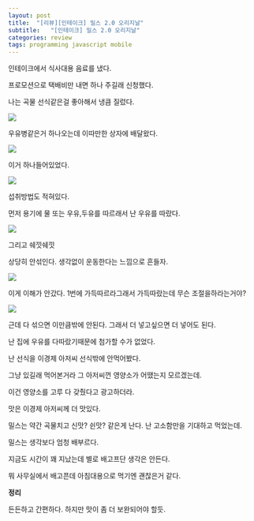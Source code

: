 ```yaml
---
layout: post
title:  "[리뷰][인테이크] 밀스 2.0 오리지날"
subtitle:   "[인테이크] 밀스 2.0 오리지날"
categories: review
tags: programming javascript mobile
---
```

 

인테이크에서 식사대용 음료를 냈다.

프로모션으로 택배비만 내면 하나 주길래 신청했다.

나는 곡물 선식같은걸 좋아해서 냉큼 질렀다.

  ![](http://cfile21.uf.tistory.com/image/2779934358086D1531EA6B)  

우유병같은거 하나오는데 이따만한 상자에 배달왔다. 

  ![](http://cfile5.uf.tistory.com/image/2529673658086D192557F5)  

이거 하나들어있었다.

  ![](http://cfile23.uf.tistory.com/image/2757F84658086D211A0FD5)  

섭취방법도 적혀있다.

먼저 용기에 물 또는 우유,두유를 따르래서 난 우유를 따랐다.

  ![](http://cfile29.uf.tistory.com/image/276D5A4558086D290C940D)  

그리고 쉐낏쉐낏

상당히 안섞인다. 생각없이 운동한다는 느낌으로 흔들자.

  ![](http://cfile25.uf.tistory.com/image/2148234658086D342A7386)  

이게 이해가 안갔다. 1번에 가득따르라그래서 가득따랐는데 무슨 조절을하라는거야?

  ![](http://cfile29.uf.tistory.com/image/247E3A3D58086D3917C801)  

근데 다 섞으면 이만큼밖에 안된다. 그래서 더 넣고싶으면 더 넣어도 된다.

난 집에 우유를 다따랐기때문에 첨가할 수가 없었다.

난 선식을 이경제 아저씨 선식밖에 안먹어봤다.

그냥 있길래 먹어본거라 그 아저씨껀 영양소가 어땠는지 모르겠는데.

이건 영양소를 고루 다 갖췄다고 광고하더라.

맛은 이경제 아저씨께 더 맛있다.

밀스는 약간 곡물치고 신맛? 쉰맛? 같은게 난다. 난 고소함만을 기대하고 먹었는데.

밀스는 생각보다 엄청 배부르다. 

지금도 시간이 꽤 지났는데 별로 배고프단 생각은 안든다.

뭐 사무실에서 배고픈데 아침대용으로 먹기엔 괜찮은거 같다.

 

**정리**

든든하고 간편하다. 하지만 맛이 좀 더 보완되어야 할듯.

    
 

 

 